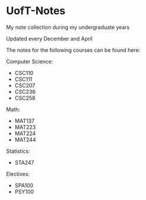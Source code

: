 # UofT-Notes
My note collection during my undergraduate years

Updated every December and April

The notes for the following courses can be found here:

Computer Science:
  - CSC110
  - CSC111
  - CSC207
  - CSC236
  - CSC258

Math:
  - MAT137
  - MAT223
  - MAT224
  - MAT244

Statistics:
  - STA247

Electives:
  - SPA100
  - PSY100
